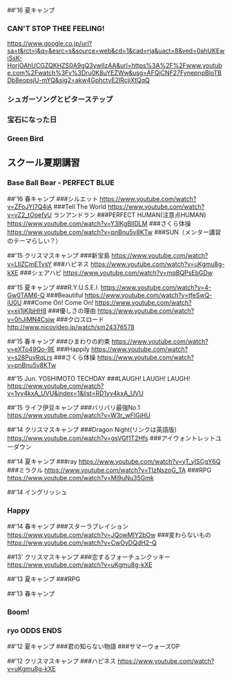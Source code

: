 ##'16 夏キャンプ
### CAN'T STOP THEE FEELING!
https://www.google.co.jp/url?sa=t&rct=j&q=&esrc=s&source=web&cd=1&cad=rja&uact=8&ved=0ahUKEwiSsK-HorjOAhUCGZQKHZS0A9gQ3ywIIzAA&url=https%3A%2F%2Fwww.youtube.com%2Fwatch%3Fv%3Dru0K8uYEZWw&usg=AFQjCNF27FynepnpBloTBDb8eopsjU-mYQ&sig2=akw4GphctvE2IRcjiXtQqQ
### シュガーソングとビターステップ

### 宝石になった日

### Green Bird

## スクール夏期講習
### Base Ball Bear - PERFECT BLUE

##'16 春キャンプ
###シルエット
https://www.youtube.com/watch?v=ZFoJYI7Q4iA
###Tell The World
https://www.youtube.com/watch?v=vZ2_tOoefyU
ランアンドラン
###PERFECT HUMAN(注意点HUMAN)
https://www.youtube.com/watch?v=Y3lKgBlIDLM
###さくら体操
https://www.youtube.com/watch?v=pnBnu5v8KTw
###SUN（メンター講習のテーマらしい？）


##'15 クリスマスキャンプ
###新宝島
https://www.youtube.com/watch?v=LIlZCmETvsY
###ハピネス
https://www.youtube.com/watch?v=uKgmu8g-kXE
###シェアハピ
https://www.youtube.com/watch?v=mqBQPsEbGDw

##'15 夏キャンプ
###R.Y.U.S.E.I.
https://www.youtube.com/watch?v=4-Gw0TAM6-Q
###Beautiful
https://www.youtube.com/watch?v=tfeSwQ-iU0U
###Come On! Come On!
https://www.youtube.com/watch?v=xii1jKIbHH8
###優しさの理由
https://www.youtube.com/watch?v=0hJiMN4Csjw
###クロスロード
http://www.nicovideo.jp/watch/sm24376578

##'15 春キャンプ
###ひまわりの約束
https://www.youtube.com/watch?v=eXTo49Qo-9E
###Happily
https://www.youtube.com/watch?v=s28PuyRqLrs
###さくら体操
https://www.youtube.com/watch?v=pnBnu5v8KTw

##'15 Jun. YOSHIMOTO TECHDAY
###LAUGH! LAUGH! LAUGH!
https://www.youtube.com/watch?v=1yy4kxA_UVU&index=1&list=RD1yy4kxA_UVU

##'15 ライフ伊豆キャンプ
###バリバリ最強No.1
https://www.youtube.com/watch?v=W3r_wFIGjHU

##'14 クリスマスキャンプ
###Dragon Night(リンクは英語版)
https://www.youtube.com/watch?v=gsVGf1T2Hfs
###アイウォントレットユーダウン

##'14 夏キャンプ
###ray
https://www.youtube.com/watch?v=yT_ylSCgY6Q
###ミラクル
https://www.youtube.com/watch?v=TIzNszoG_TA
###RPG
https://www.youtube.com/watch?v=Mi9uNu35Gmk

##'14 イングリッシュ
### Happy

##'14 春キャンプ
###スターラブレイション
https://www.youtube.com/watch?v=JQowMIY2bOw
###変わらないもの
https://www.youtube.com/watch?v=CwOvDQdH2-Q

##13' クリスマスキャンプ
###恋するフォーチュンクッキー
https://www.youtube.com/watch?v=uKgmu8g-kXE

##'13 夏キャンプ
###RPG

##'13 春キャンプ
### Boom!
### ryo ODDS ENDS

##'12 夏キャンプ
###君の知らない物語
###サマーウォーズOP

##'12 クリスマスキャンプ
###ハピネス
https://www.youtube.com/watch?v=uKgmu8g-kXE
